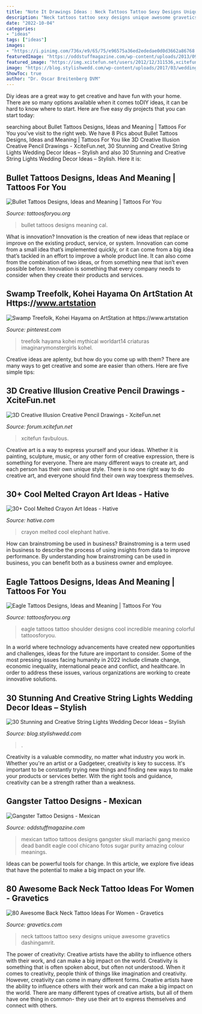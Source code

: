 ```yaml
---
title: "Note It Drawings Ideas : Neck Tattoos Tattoo Sexy Designs Unique Awesome Gravetics Dashingamrit"
description: "Neck tattoos tattoo sexy designs unique awesome gravetics dashingamrit"
date: "2022-10-04"
categories:
- "ideas"
tags: ["ideas"]
images:
- "https://i.pinimg.com/736x/e9/65/75/e96575a36ed2ededae0d0d3662a86768.jpg"
featuredImage: "https://oddstuffmagazine.com/wp-content/uploads/2013/09/Mexican-tattoo-designs-29-588x800.jpg"
featured_image: "https://img.xcitefun.net/users/2012/12/311536,xcitefun-3d-creative-illusion-creative-pencil-dra.jpg"
image: "https://blog.stylishwedd.com/wp-content/uploads/2017/03/wedding-decor-inspiration-from-string-lights-displays..jpg"
ShowToc: true
author: "Dr. Oscar Breitenberg DVM"
---
```



Diy ideas are a great way to get creative and have fun with your home. There are so many options available when it comes toDIY ideas, it can be hard to know where to start. Here are five easy diy projects that you can start today: 

	

		
searching about Bullet Tattoos Designs, Ideas and Meaning | Tattoos For You you've visit to the right web. We have 8 Pics about Bullet Tattoos Designs, Ideas and Meaning | Tattoos For You like 3D Creative Illusion Creative Pencil Drawings - XciteFun.net, 30 Stunning and Creative String Lights Wedding Decor Ideas – Stylish and also 30 Stunning and Creative String Lights Wedding Decor Ideas – Stylish. Here it is:
		
    
## Bullet Tattoos Designs, Ideas And Meaning | Tattoos For You

<img loading=lazy src="https://www.tattoosforyou.org/wp-content/uploads/2016/03/Bullet-Tattoos.jpg" onerror="this.onerror=null;this.src='https://tse3.mm.bing.net/th?id=OIP.3vzMz5rmzrLCLaGayYkHzwHaJ4&amp;pid=15.1';" alt="Bullet Tattoos Designs, Ideas and Meaning | Tattoos For You">

_Source: tattoosforyou.org_

>bullet tattoos designs meaning cal. 

	

What is innovation?
Innovation is the creation of new ideas that replace or improve on the existing product, service, or system. Innovation can come from a small idea that’s implemented quickly, or it can come from a big idea that’s tackled in an effort to improve a whole product line. It can also come from the combination of two ideas, or from something new that isn’t even possible before. Innovation is something that every company needs to consider when they create their products and services.

    
## Swamp Treefolk, Kohei Hayama On ArtStation At Https://www.artstation

<img loading=lazy src="https://i.pinimg.com/736x/e9/65/75/e96575a36ed2ededae0d0d3662a86768.jpg" onerror="this.onerror=null;this.src='https://tse1.mm.bing.net/th?id=OIP.dheH_dnvCs_vwDASgSYN_wHaKd&amp;pid=15.1';" alt="Swamp Treefolk, Kohei Hayama on ArtStation at https://www.artstation">

_Source: pinterest.com_

>treefolk hayama kohei mythical worldart14 criaturas imaginarymonstergirls kohel. 

	

Creative ideas are aplenty, but how do you come up with them? There are many ways to get creative and some are easier than others. Here are five simple tips: 

    
## 3D Creative Illusion Creative Pencil Drawings - XciteFun.net

<img loading=lazy src="https://img.xcitefun.net/users/2012/12/311536,xcitefun-3d-creative-illusion-creative-pencil-dra.jpg" onerror="this.onerror=null;this.src='https://tse1.mm.bing.net/th?id=OIP.ea5dOI_ohoU83y8l4SzUHgAAAA&amp;pid=15.1';" alt="3D Creative Illusion Creative Pencil Drawings - XciteFun.net">

_Source: forum.xcitefun.net_

>xcitefun favbulous. 

	

Creative art is a way to express yourself and your ideas. Whether it is painting, sculpture, music, or any other form of creative expression, there is something for everyone. There are many different ways to create art, and each person has their own unique style. There is no one right way to do creative art, and everyone should find their own way toexpress themselves.

    
## 30+ Cool Melted Crayon Art Ideas - Hative

<img loading=lazy src="https://hative.com/wp-content/uploads/2014/04/melted-crayon-art/21-melted-crayon-elephant.jpg" onerror="this.onerror=null;this.src='https://tse2.mm.bing.net/th?id=OIP.rmCI2l8XCxUpGLYhAp3JCAHaJ4&amp;pid=15.1';" alt="30+ Cool Melted Crayon Art Ideas - Hative">

_Source: hative.com_

>crayon melted cool elephant hative. 

	

How can brainstroming be used in business?
Brainstroming is a term used in business to describe the process of using insights from data to improve performance. By understanding how brainstroming can be used in business, you can benefit both as a business owner and employee.

    
## Eagle Tattoos Designs, Ideas And Meaning | Tattoos For You

<img loading=lazy src="http://www.tattoosforyou.org/wp-content/uploads/2013/09/Eagle-Tattoos-756x1024.jpg" onerror="this.onerror=null;this.src='https://tse2.mm.bing.net/th?id=OIP.i5QRpKwhRZfvQiNcZ3qTOAHaKC&amp;pid=15.1';" alt="Eagle Tattoos Designs, Ideas and Meaning | Tattoos For You">

_Source: tattoosforyou.org_

>eagle tattoos tattoo shoulder designs cool incredible meaning colorful tattoosforyou. 

	

In a world where technology advancements have created new opportunities and challenges, ideas for the future are important to consider. Some of the most pressing issues facing humanity in 2022 include climate change, economic inequality, international peace and conflict, and healthcare. In order to address these issues, various organizations are working to create innovative solutions.

    
## 30 Stunning And Creative String Lights Wedding Decor Ideas – Stylish

<img loading=lazy src="https://blog.stylishwedd.com/wp-content/uploads/2017/03/wedding-decor-inspiration-from-string-lights-displays..jpg" onerror="this.onerror=null;this.src='https://tse3.mm.bing.net/th?id=OIP.OQ7_jR1RRAIxAmDAGne54QHaKK&amp;pid=15.1';" alt="30 Stunning and Creative String Lights Wedding Decor Ideas – Stylish">

_Source: blog.stylishwedd.com_

>. 

	

Creativity is a valuable commodity, no matter what industry you work in. Whether you're an artist or a Gadgeteer, creativity is key to success. It's important to be constantly trying new things and finding new ways to make your products or services better. With the right tools and guidance, creativity can be a strength rather than a weakness.

    
## Gangster Tattoo Designs - Mexican

<img loading=lazy src="https://oddstuffmagazine.com/wp-content/uploads/2013/09/Mexican-tattoo-designs-29-588x800.jpg" onerror="this.onerror=null;this.src='https://tse3.mm.bing.net/th?id=OIP.uNWmNjarI4j2O3cWLhS2nwHaKE&amp;pid=15.1';" alt="Gangster Tattoo Designs - Mexican">

_Source: oddstuffmagazine.com_

>mexican tattoo tattoos designs gangster skull mariachi gang mexico dead bandit eagle cool chicano fotos sugar purity amazing colour meanings. 

	

Ideas can be powerful tools for change. In this article, we explore five ideas that have the potential to make a big impact on your life.

    
## 80 Awesome Back Neck Tattoo Ideas For Women - Gravetics

<img loading=lazy src="https://www.gravetics.com/wp-content/uploads/2016/11/Font-Tattoo-on-neck.jpg" onerror="this.onerror=null;this.src='https://tse3.mm.bing.net/th?id=OIP.gjuXliGaqgEb4NMZhWM0GAHaLl&amp;pid=15.1';" alt="80 Awesome Back Neck Tattoo Ideas For Women - Gravetics">

_Source: gravetics.com_

>neck tattoos tattoo sexy designs unique awesome gravetics dashingamrit. 

	

The power of creativity: Creative artists have the ability to influence others with their work, and can make a big impact on the world.
Creativity is something that is often spoken about, but often not understood. When it comes to creativity, people think of things like imagination and creativity. However, creativity can come in many different forms. Creative artists have the ability to influence others with their work and can make a big impact on the world. There are many different types of creative artists, but all of them have one thing in common- they use their art to express themselves and connect with others.

